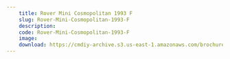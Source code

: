 ```yaml
---
    title: Rover Mini Cosmopolitan 1993 F
    slug: Rover-Mini-Cosmopolitan-1993-F
    description:
    code: Rover-Mini-Cosmopolitan-1993-F
    image:
    download: https://cmdiy-archive.s3.us-east-1.amazonaws.com/brochures/documents/Rover+Mini+Cosmopolitan+1993+F.pdf
---
```

<!-- Content of the page -->

##
        
